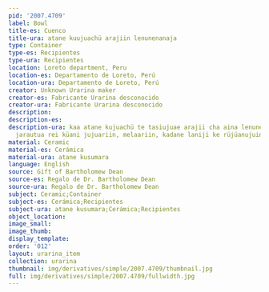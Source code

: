 ```yaml
---
pid: '2007.4709'
label: Bowl
title-es: Cuenco
title-ura: atane kuujuachü arajiin lenunenanaja
type: Container
type-es: Recipientes
type-ura: Recipientes
location: Loreto department, Peru
location-es: Departamento de Loreto, Perú
location-ura: Departamento de Loreto, Perú
creator: Unknown Urarina maker
creator-es: Fabricante Urarina desconocido
creator-ura: Fabricante Urarina desconocido
description:
description-es:
description-ura: kaa atane kujuachü te tasiujuae arajii cha aina lenunena naja neein,
  jarautua rei küani jujuariin, melaariin, kadane laniji ke rüjüanujuinein.
material: Ceramic
material-es: Cerámica
material-ura: atane kusumara
language: English
source: Gift of Bartholomew Dean
source-es: Regalo de Dr. Bartholomew Dean
source-ura: Regalo de Dr. Bartholomew Dean
subject: Ceramic;Container
subject-es: Cerámica;Recipientes
subject-ura: atane kusumara;Cerámica;Recipientes
object_location:
image_small:
image_thumb:
display_template:
order: '012'
layout: urarina_item
collection: urarina
thumbnail: img/derivatives/simple/2007.4709/thumbnail.jpg
full: img/derivatives/simple/2007.4709/fullwidth.jpg
---
```

